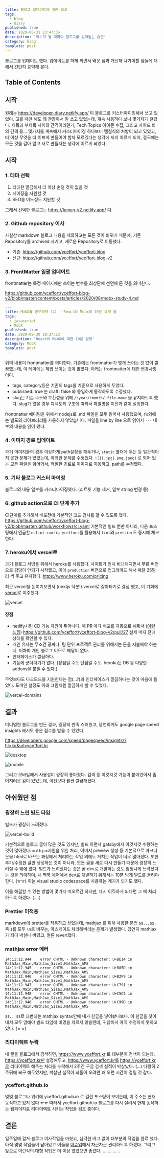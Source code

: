 ```yaml
---
title: 블로그 업데이트에 대한 회고
tags:
  - blog
  - diary
published: true
date: 2020-08-31 13:47:56
description: '백수가 될 때마다 블로그를 갈아엎는 습관'
category: blog
template: post
---
```


블로그를 업데이트 했다. 업데이트를 하게 되면서 배운 점과 개선해 나가야할 점들에 대해서 간단히 요약해 본다.

## Table of Contents

## 시작

원래는 https://developer-diary.netlify.app/ 이 블로그를 커스터마이징해서 쓰고 있었다. 고를 때만 해도 꽤 괜찮아서 잘 쓰고 있었는데, 걔속 사용하다 보니 몇가지가 걸렸다. 제목과 부제목 사이의 간격이라던가, Tech Topics 아이콘 수집, 그리고 사이드 바의 간격 등... 몇가지를 계속해서 커스터마이징 하다보니 땜질식의 처방이 되고 있었고, 더 이상 무엇을 더 이쁘게 만들어야 할지 모르겠다는 생각에 까지 이르게 되자, 결국에는 모든 것을 갈아 엎고 새로 만들자는 생각에 이르게 되었다.

## 시작

### 1. 테마 선택

1. 최대한 깔끔해서 더 이상 손댈 것이 없을 것
2. 페이징을 지원할 것
3. SEO를 어느정도 지원할 것

그래서 선택한 블로그는 https://lumen-v2.netlify.app/ 다.

### 2. Github repository 이사

사실상 markdown 블로그 내용을 제외하고는 모든 것이 바뀌기 때문에, 기존 Repository를 archived 시키고, 새로운 Repository로 이동했다.

- 기존: https://github.com/yceffort/yceffort-blog
- 신규: https://github.com/yceffort/yceffort-blog-v2

### 3. FrontMatter 일괄 업데이트

frontmatter는 특정 페이지에만 쓰이는 변수를 최상단에 선언해 둔 것을 의미한다.

https://github.com/yceffort/yceffort-blog-v2/blob/master/content/posts/articles/2020/08/mobx-study-4.md

```yaml
---
title: MobX를 공부하자 (4) - React와 Mobx의 10분 요약 글
tags:
  - javascript
  - MobX
published: true
date: 2020-08-30 19:27:22
description: 'React와 MobX에 대한 10분 설명'
category: MobX
template: post
---
```

위의 내용이 frontmatter를 의미한다. 기존에는 frontmatter가 몇개 쓰이는 것 없이 깔끔했는데, 이 테마에는 제법 쓰이는 것이 많았다. 아래는 frontmatter에 대한 변경사항이다.

- tags, category등은 기존의 tags를 기준으로 사용하게 두었다.
- published: true 는 draft: false 와 동일하게 동작하도록 수정했다.
- slug는 기존 주소와 호환성을 위해 `/:year/:month/:file-name` 을 유지하도록 했다. slug가 없을 경우 디렉토리 구조에 따라서 파일명을 이전과 같이 설정한다.

frontmatter 에디팅을 위해서 nodejs로 .md 파일을 모두 읽어서 사용했으며, `fs`외에는 별도의 라이브러리를 사용하지 않았습니다. 파일을 line by line 으로 읽어서 `---` 내부의 내용을 읽어 왔다.

### 4. 이미지 경로 업데이트

과거 이미지들의 경우 이상하게 path설정을 해두거나, `static` 폴더에 두는 등 일관적이지 못한 문제가 있었는데, 이러한 문제를 수정했다. `![](.jpg|.png.jpeg)` 로 되어 있는 모든 파일을 읽어와서, 적절한 경로로 이미지로 이동하고, path를 수정했다.

### 5. 기타 블로그 커스터 마이징

블로그의 내용 일부를 커스터마이징했다. (리트윗 기능 제거, 일부 string 변경 등)

### 6. github action으로 CI 단계 추가

CI단계를 추가해서 배포전에 기본적인 코드 검사를 할 수 있도록 했다. https://github.com/yceffort/yceffort-blog-v2/blob/master/.github/workflows/ci.yaml 기본적인 빌드 뿐만 아니라, 다음 포스팅에서 언급할 `eslint-config-yceffort`를 활용해서 `lint`와 `prettier`도 동시에 체크한다.

### 7. heroku에서 vercel로

과거 블로그 서빙을 위해서 heroku를 사용했다. 사이트가 점차 비대해지면서 무료 버전으로 감당이 안되기 시작했고, 이에 `production` 버전으로 업그레이드 해서 매달 25달러 씩 주고 유지했다. https://www.heroku.com/pricing

최근 vercel을 눈여겨보면서 (nextjs 덕분!) vercel로 갈아타기로 결심 했고, 이 기회에 [vercel](https://vercel.com/)로 이주했다.

![vercel](./images/vercel.png)

#### 장점

- netlify처럼 CD 기능 지원이 뛰어나다. 매 PR 마다 배포를 자동으로 해줘서 ([이런 느낌](https://yceffort-blog-v2-4llxkkbh3.vercel.app/)) https://github.com/yceffort/yceffort-blog-v2/pull/27 실제 머지 전에 상태를 확인할 수 있다.
- 개인 유저는 무조건 공짜다. 팀 단위 프로젝트 관리를 위해서는 돈을 지불해야 하는데, 어차피 개인 블로그 이므로 해당이 없다.
- 인터페이스가 깔끔하다.
- 기능에 군더더기가 없다. (장점일 수도 단점일 수도. heroku는 DB 등 다양한 addons을 붙일 수 있다.)

무엇보다도 다크모드를 지원한다는 점(...?)과 인터페이스가 깔끔하다는 것이 마음에 들었다. 도메인 설정도 아래 그림처럼 깔끔하게 할 수 있었다.

![vercel-domains](./images/vercel-domains.png)

## 결과

미니멀한 블로그를 만든 결과, 굉장히 만족 스러웠고, 당연하게도 google page speed insights 에서도 좋은 점수를 받을 수 있었다.

https://developers.google.com/speed/pagespeed/insights/?hl=ko&url=yceffort.kr

![desktop](./images/yceffort-blog-speed-insight-desktop.png)

![mobile](./images/yceffort-blog-speed-insight-mobile.png)

그리고 모바일에서 사용성이 굉장히 좋아졌다. 검색 등 이것저것 기능이 붙어있어서 좀 어지러운 감이 있었는데, 이전보다 훨씬 깔끔해졌다.

## 아쉬웠던 점

### 굉장히 느린 빌드 타임

빌드가 굉장히 느려졌다.

![vercel-build](./images/vercel-build.png)

기본적으로 블로그 글이 많은 것도 있지만, 빌드 하면서 gatsby에서 이것저것 수행하는 것이 많아졌다. `mathjax`지원을 위한 처리, 이미지 preview 생성 등 기본적으로 마크다운을 html로 바꾸는 과정에서 처리하는 작업 외에도 거치는 작업이 너무 많아졌다. 또한 추가/수정한 글만 생성하는 것이 아니라, 모든 글을 새로 다시 만들기 때문에 굉장히 느려질 수 밖에 없다. 빌드가 느려졌다는 것은 곧 dev로 개발하는 것도 엄청나게 느려졌다는 것을 의미하며, 내 맥북 에어에서 dev로 개발하기 위해서는 10분 넘게 빌드를 돌려야 한다. (ㅠㅠ) 이는 visual studio codespace를 사용하는 계기가 되기도 했다.

이를 해결할 수 있는 방법이 몇가지 떠오르긴 하지만, 다시 이직하게 되다면 그 때 처리하도록 하겠다. (....)

### Prettier 미적용

markdown에 pretter를 적용하고 싶었는데, mathjax 를 위해 사용한 문법 `$$...$$` , 즉 `$`를 모두 `\$`로 바꾸는, 이스케이프 처리해버리는 문제가 발생했다. 당연히 mathjax가 죄다 박살나 버렸고, 얼른 revert했다.

### mathjax error 에러

```
14:11:12.944    error CHTML - Unknown character: U+BE14 in MathJax_Main,MathJax_Size1,MathJax_AMS
14:11:12.945    error CHTML - Unknown character: U+B85D in MathJax_Main,MathJax_Size1,MathJax_AMS
14:11:12.946    error CHTML - Unknown character: U+B2F9 in MathJax_Main,MathJax_Size1,MathJax_AMS
14:11:12.947    error CHTML - Unknown character: U+C791 in MathJax_Main,MathJax_Size1,MathJax_AMS
14:11:12.948    error CHTML - Unknown character: U+C5C5 in MathJax_Main,MathJax_Size1,MathJax_AMS
14:11:12.948    error CHTML - Unknown character: U+C99D in MathJax_Main,MathJax_Size1,MathJax_AMS
```

`$$...$$`로 대변되는 mathjax syntax안에 내가 한글을 넣어놨나보다. 이 한글을 찾아내서 모두 없애야 빌드 타임에 비명을 지르지 않을텐데, 귀찮아서 아직 수정하지 못하고 있다. (ㅠㅠ)

### 리다이렉트 누락

내 글을 블로그에서 검색하면, https://www.yceffort.kr 로 대부분이 검색이 되는데, https://yceffort.kr만 설정해두고, https://www.yceffort.kr를 https://yceffort.kr로 리다이렉트 해주는 처리를 누락해서 2주간 구글 검색 실적이 박살났다. (...) 다행히 2주뒤에 복구 해두었지만, 박살난 실적이 되돌아 오려면 꽤 오랜 시간이 걸릴 것 같다.

### yceffort.github.io

몇몇 블로그나 위키에 yceffort.github.io 로 걸린 포스팅이 보이는데, 이 주소는 현재 동작하고 있지 않다 ㅠㅠ 따라서 yceffort.github.io 블로그를 다시 살려서 현재 동작하는 웹페이지로 리다이렉트 시키는 작업을 검토 중이다.

## 결론

일주일에 걸쳐 블로그 이사작업을 마쳤고, 심각한 버그 없이 대부분의 작업을 완료 했다. 아직 몇몇 작업들이 남아있고 이들을 [이슈업](https://github.com/yceffort/yceffort-blog-v2/issues)해서 차근차근 관리하도록 하겠다. 그리고 앞으로 이런식의 대형 작업은 더 이상 없었으면 좋겠다................
